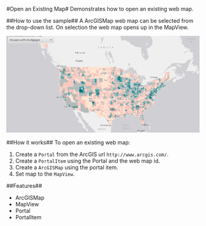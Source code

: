 #Open an Existing Map#
Demonstrates how to open an existing web map.

##How to use the sample##
A ArcGISMap web map can be selected from the drop-down list. On selection the web map opens up in the MapView.

![](OpenExistingMap.png)

##How it works##
To open an existing web map:

1. Create a `Portal` from the ArcGIS url `http://www.arcgis.com/`.
2. Create a `PortalItem` using the Portal and the web map id.
3. Create a `ArcGISMap` using the portal item.
4. Set map to the `MapView`.

##Features##
- ArcGISMap
- MapView
- Portal
- PortalItem
